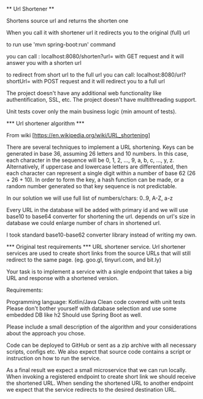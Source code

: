 ** Url Shortener **

Shortens source url and returns the shorten one

When you call it with shortener url it redirects you to the original (full) url

to run use  'mvn spring-boot:run' command

you can call : localhost:8080/shorten?url=<your url> with GET request and it will answer you with a shorten url

to redirect from short url to the full url you can call: 
localhost:8080/url?shortUrl=<your short url> with POST request and it will redirect you to a full url

The project doesn't have any additional web functionality like authentification, SSL, etc.
The project doesn't have multithreading support.



Unit tests cover only the main business logic (min amount of tests).


*** Url shortener algorithm ***

From wiki [https://en.wikipedia.org/wiki/URL_shortening]

There are several techniques to implement a URL shortening. 
Keys can be generated in base 36, assuming 26 letters and 10 numbers. 
In this case, each character in the sequence will be 0, 1, 2, ..., 9, a, b, c, ..., y, z. 
Alternatively, if uppercase and lowercase letters are differentiated, then each character can represent a single digit within a number of base 62 (26 + 26 + 10). 
In order to form the key, a hash function can be made, or a random number generated so that key sequence is not predictable.

In our solution we will use full list of numbers/chars: 0..9, A-Z, a-z

Every URL in the database will be added with primary id and we will use base10 to base64 converter for shortening the url.
depends on url's size in database we could enlarge number of chars in shortened url.

I took standard base10-base62 converter library instead of writing my own.

*** Original test requirements ***
URL shortener service.
Url shortener services are used to create short links from the source URLs that will still redirect to the same page. (eg. goo.gl, tinyurl.com, and bit.ly)

Your task is to implement a service with a single endpoint that takes a big URL and response with a shortened version.

Requirements:

Programming language: Kotlin/Java
Clean code covered with unit tests
Please don't bother yourself with database selection and use some embedded DB like h2
Should use Spring Boot as well.

Please include a small description of the algorithm and your considerations about the approach you chose.

Code can be deployed to GitHub or sent as a zip archive with all necessary scripts, configs etc. We also expect that source code contains a script or instruction on how to run the service.

As a final result we expect a small microservice that we can run locally. When invoking a registered endpoint to create short link we should receive the shortened URL. When sending the shortened URL to another endpoint we expect that the service redirects to the desired destination URL.

 